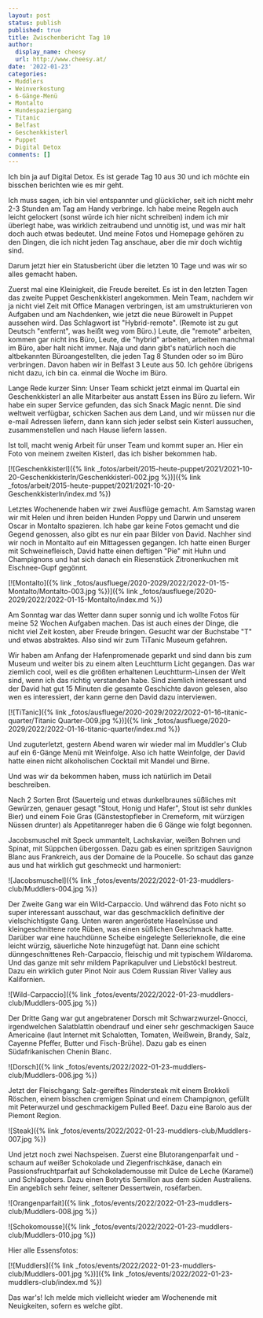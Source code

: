 ```yaml
---
layout: post
status: publish
published: true
title: Zwischenbericht Tag 10
author:
  display_name: cheesy
  url: http://www.cheesy.at/
date: '2022-01-23'
categories:
- Muddlers
- Weinverkostung
- 6-Gänge-Menü
- Montalto
- Hundespaziergang
- Titanic
- Belfast
- Geschenkkisterl
- Puppet
- Digital Detox
comments: []
---
```


Ich bin ja auf Digital Detox. Es ist gerade Tag 10 aus 30 und ich möchte ein bisschen berichten wie es mir geht. 

Ich muss sagen, ich bin viel entspannter und glücklicher, seit ich nicht mehr 2-3 Stunden am Tag am Handy verbringe. Ich habe meine Regeln auch leicht gelockert (sonst würde ich hier nicht schreiben) indem ich mir überlegt habe, was wirklich zeitraubend und unnötig ist, und was mir halt doch auch etwas bedeutet. Und meine Fotos und Homepage gehören zu den Dingen, die ich nicht jeden Tag anschaue, aber die mir doch wichtig sind.

Darum jetzt hier ein Statusbericht über die letzten 10 Tage und was wir so alles gemacht haben.

Zuerst mal eine Kleinigkeit, die Freude bereitet. Es ist in den letzten Tagen das zweite Puppet Geschenkkisterl angekommen. Mein Team, nachdem wir ja nicht viel Zeit mit Office Managen verbringen, ist am umstrukturieren von Aufgaben und am Nachdenken, wie jetzt die neue Bürowelt in Puppet aussehen wird. Das Schlagwort ist "Hybrid-remote". (Remote ist zu gut Deutsch "entfernt", was heißt weg vom Büro.) Leute, die "remote" arbeiten, kommen gar nicht ins Büro, Leute, die "hybrid" arbeiten, arbeiten manchmal im Büro, aber halt nicht immer. Naja und dann gibt's natürlich noch die altbekannten Büroangestellten, die jeden Tag 8 Stunden oder so im Büro verbringen. Davon haben wir in Belfast 3 Leute aus 50. Ich gehöre übrigens nicht dazu, ich bin ca. einmal die Woche im Büro.

Lange Rede kurzer Sinn: Unser Team schickt jetzt einmal im Quartal ein Geschenkkisterl an alle Mitarbeiter aus anstatt Essen ins Büro zu liefern. Wir habe ein super Service gefunden, das sich Snack Magic nennt. Die sind weltweit verfügbar, schicken Sachen aus dem Land, und wir müssen nur die e-mail Adressen liefern, dann kann sich jeder selbst sein Kisterl aussuchen, zusammenstellen und nach Hause liefern lassen.

Ist toll, macht wenig Arbeit für unser Team und kommt super an. Hier ein Foto von meinem zweiten Kisterl, das ich bisher bekommen hab.

[![Geschenkkisterl]({% link _fotos/arbeit/2015-heute-puppet/2021/2021-10-20-Geschenkkisterln/Geschenkkisterl-002.jpg %})]({% link _fotos/arbeit/2015-heute-puppet/2021/2021-10-20-Geschenkkisterln/index.md %})

Letztes Wochenende haben wir zwei Ausflüge gemacht. Am Samstag waren wir mit Helen und ihren beiden Hunden Poppy und Darwin und unserem Oscar in Montalto spazieren. Ich habe gar keine Fotos gemacht und die Gegend genossen, also gibt es nur ein paar Bilder von David. Nachher sind wir noch in Montalto auf ein Mittagessen gegangen. Ich hatte einen Burger mit Schweinefleisch, David hatte einen deftigen "Pie" mit Huhn und Champignons und hat sich danach ein Riesenstück Zitronenkuchen mit Eischnee-Gupf gegönnt.

[![Montalto]({% link _fotos/ausfluege/2020-2029/2022/2022-01-15-Montalto/Montalto-003.jpg %})]({% link _fotos/ausfluege/2020-2029/2022/2022-01-15-Montalto/index.md %})

Am Sonntag war das Wetter dann super sonnig und ich wollte Fotos für meine 52 Wochen Aufgaben machen. Das ist auch eines der Dinge, die nicht viel Zeit kosten, aber Freude bringen. Gesucht war der Buchstabe "T" und etwas abstraktes. Also sind wir zum TiTanic Museum gefahren.

Wir haben am Anfang der Hafenpromenade geparkt und sind dann bis zum Museum und weiter bis zu einem alten Leuchtturm Licht gegangen. Das war ziemlich cool, weil es die größten erhaltenen Leuchtturm-Linsen der Welt sind, wenn ich das richtig verstanden habe. Sind ziemlich interessant und der David hat gut 15 Minuten die gesamte Geschichte davon gelesen, also wen es interessiert, der kann gerne den David dazu interviewen.

[![TiTanic]({% link _fotos/ausfluege/2020-2029/2022/2022-01-16-titanic-quarter/Titanic Quarter-009.jpg %})]({% link _fotos/ausfluege/2020-2029/2022/2022-01-16-titanic-quarter/index.md %})

Und zuguterletzt, gestern Abend waren wir wieder mal im Muddler's Club auf ein 6-Gänge Menü mit Weinfolge. Also ich hatte Weinfolge, der David hatte einen nicht alkoholischen Cocktail mit Mandel und Birne.

Und was wir da bekommen haben, muss ich natürlich im Detail beschreiben.

Nach 2 Sorten Brot (Sauerteig und etwas dunkelbraunes süßliches mit Gewürzen, genauer gesagt "Stout, Honig und Hafer", Stout ist sehr dunkles Bier) und einem Foie Gras (Gänstestopfleber in Cremeform, mit würzigen Nüssen drunter) als Appetitanreger haben die 6 Gänge wie folgt begonnen.

Jacobsmuschel mit Speck ummantelt, Lachskaviar, weißen Bohnen und Spinat, mit Süppchen übergossen. Dazu gab es einen spritzigen Sauvignon Blanc aus Frankreich, aus der Domaine de la Poucelle. So schaut das ganze aus und hat wirklich gut geschmeckt und harmoniert:

![Jacobsmuschel]({% link _fotos/events/2022/2022-01-23-muddlers-club/Muddlers-004.jpg %})

Der Zweite Gang war ein Wild-Carpaccio. Und während das Foto nicht so super interessant ausschaut, war das geschmacklich definitive der vielschichtigste Gang. Unten waren angeröstete Haselnüsse und kleingeschnittene rote Rüben, was einen süßlichen Geschmack hatte. Darüber war eine hauchdünne Scheibe eingelegte Sellerieknolle, die eine leicht würzig, säuerliche Note hinzugefügt hat. Dann eine schicht dünngeschnittenes Reh-Carpaccio, fleischig und mit typischem Wildaroma. Und das ganze mit sehr mildem Paprikapulver und Liebstöckl bestreut. Dazu ein wirklich guter Pinot Noir aus Cdem Russian River Valley aus Kalifornien.

![Wild-Carpaccio]({% link _fotos/events/2022/2022-01-23-muddlers-club/Muddlers-005.jpg %})

Der Dritte Gang war gut angebratener Dorsch mit Schwarzwurzel-Gnocci, irgendwelchen Salatblattln obendrauf und einer sehr geschmackigen Sauce Americaine (laut Internet mit Schalotten, Tomaten, Weißwein, Brandy, Salz, Cayenne Pfeffer, Butter und Fisch-Brühe). Dazu gab es einen Südafrikanischen Chenin Blanc.

![Dorsch]({% link _fotos/events/2022/2022-01-23-muddlers-club/Muddlers-006.jpg %})

Jetzt der Fleischgang: Salz-gereiftes Rindersteak mit einem Brokkoli Röschen, einem bisschen cremigen Spinat und einem Champignon, gefüllt mit Peterwurzel und geschmackigem Pulled Beef. Dazu eine Barolo aus der Piemont Region.

![Steak]({% link _fotos/events/2022/2022-01-23-muddlers-club/Muddlers-007.jpg %})

Und jetzt noch zwei Nachspeisen. Zuerst eine Blutorangenparfait und -schaum auf weißer Schokolade und Ziegenfrischkäse, danach ein Passionsfruchtparfait auf Schokolademousse mit Dulce de Leche (Karamel) und Schlagobers. Dazu einen Botrytis Semillon aus dem süden Australiens. Ein angeblich sehr feiner, seltener Dessertwein, roséfarben.

![Orangenparfait]({% link _fotos/events/2022/2022-01-23-muddlers-club/Muddlers-008.jpg %})

![Schokomousse]({% link _fotos/events/2022/2022-01-23-muddlers-club/Muddlers-010.jpg %})

Hier alle Essensfotos:

[![Muddlers]({% link _fotos/events/2022/2022-01-23-muddlers-club/Muddlers-001.jpg %})]({% link _fotos/events/2022/2022-01-23-muddlers-club/index.md %})

Das war's! Ich melde mich vielleicht wieder am Wochenende mit Neuigkeiten, sofern es welche gibt.

